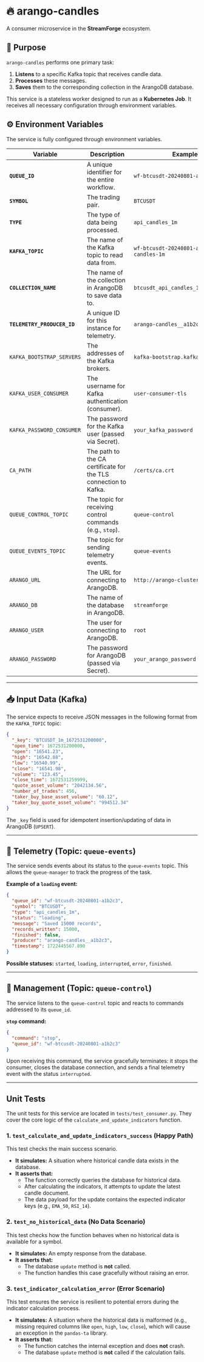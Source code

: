 # 🔥 arango-candles

A consumer microservice in the **StreamForge** ecosystem.

## 🎯 Purpose

`arango-candles` performs one primary task:

1.  **Listens** to a specific Kafka topic that receives candle data.
2.  **Processes** these messages.
3.  **Saves** them to the corresponding collection in the ArangoDB database.

This service is a stateless worker designed to run as a **Kubernetes Job**. It receives all necessary configuration through environment variables.

## ⚙️ Environment Variables

The service is fully configured through environment variables.

| Variable                  | Description                                                     | Example                                          |
| ------------------------- | --------------------------------------------------------------- | ------------------------------------------------ |
| **`QUEUE_ID`**            | A unique identifier for the entire workflow.                    | `wf-btcusdt-20240801-a1b2c3`                     |
| **`SYMBOL`**              | The trading pair.                                               | `BTCUSDT`                                        |
| **`TYPE`**                | The type of data being processed.                               | `api_candles_1m`                                 |
| **`KAFKA_TOPIC`**         | The name of the Kafka topic to read data from.                  | `wf-btcusdt-20240801-a1b2c3-api-candles-1m`      |
| **`COLLECTION_NAME`**     | The name of the collection in ArangoDB to save data to.         | `btcusdt_api_candles_1m_2024_08_01`              |
| **`TELEMETRY_PRODUCER_ID`**| A unique ID for this instance for telemetry.                   | `arango-candles__a1b2c3`                         |
| `KAFKA_BOOTSTRAP_SERVERS` | The addresses of the Kafka brokers.                             | `kafka-bootstrap.kafka:9093`                     |
| `KAFKA_USER_CONSUMER`     | The username for Kafka authentication (consumer).               | `user-consumer-tls`                              |
| `KAFKA_PASSWORD_CONSUMER` | The password for the Kafka user (passed via Secret).            | `your_kafka_password`                            |
| `CA_PATH`                 | The path to the CA certificate for the TLS connection to Kafka. | `/certs/ca.crt`                                  |
| `QUEUE_CONTROL_TOPIC`     | The topic for receiving control commands (e.g., `stop`).        | `queue-control`                                  |
| `QUEUE_EVENTS_TOPIC`      | The topic for sending telemetry events.                         | `queue-events`                                   |
| `ARANGO_URL`              | The URL for connecting to ArangoDB.                             | `http://arango-cluster.db:8529`                  |
| `ARANGO_DB`               | The name of the database in ArangoDB.                           | `streamforge`                                    |
| `ARANGO_USER`             | The user for connecting to ArangoDB.                            | `root`                                           |
| `ARANGO_PASSWORD`         | The password for ArangoDB (passed via Secret).                  | `your_arango_password`                           |

---

## 📥 Input Data (Kafka)

The service expects to receive JSON messages in the following format from the `KAFKA_TOPIC` topic:

```json
{
  "_key": "BTCUSDT_1m_1672531200000",
  "open_time": 1672531200000,
  "open": "16541.23",
  "high": "16542.88",
  "low": "16540.99",
  "close": "16541.98",
  "volume": "123.45",
  "close_time": 1672531259999,
  "quote_asset_volume": "2042134.56",
  "number_of_trades": 456,
  "taker_buy_base_asset_volume": "60.12",
  "taker_buy_quote_asset_volume": "994512.34"
}
```

The `_key` field is used for idempotent insertion/updating of data in ArangoDB (`UPSERT`).

---

## 📡 Telemetry (Topic: `queue-events`)

The service sends events about its status to the `queue-events` topic. This allows the `queue-manager` to track the progress of the task.

**Example of a `loading` event:**

```json
{
  "queue_id": "wf-btcusdt-20240801-a1b2c3",
  "symbol": "BTCUSDT",
  "type": "api_candles_1m",
  "status": "loading",
  "message": "Saved 15000 records",
  "records_written": 15000,
  "finished": false,
  "producer": "arango-candles__a1b2c3",
  "timestamp": 1722445567.890
}
```

**Possible statuses:** `started`, `loading`, `interrupted`, `error`, `finished`.

---

## 🔄 Management (Topic: `queue-control`)

The service listens to the `queue-control` topic and reacts to commands addressed to its `queue_id`.

**`stop` command:**

```json
{
  "command": "stop",
  "queue_id": "wf-btcusdt-20240801-a1b2c3"
}
```

Upon receiving this command, the service gracefully terminates: it stops the consumer, closes the database connection, and sends a final telemetry event with the status `interrupted`.

---

## Unit Tests

The unit tests for this service are located in `tests/test_consumer.py`. They cover the core logic of the `calculate_and_update_indicators` function.

### 1. `test_calculate_and_update_indicators_success` (Happy Path)

This test checks the main success scenario.

-   **It simulates:** A situation where historical candle data exists in the database.
-   **It asserts that:**
    -   The function correctly queries the database for historical data.
    -   After calculating the indicators, it attempts to update the latest candle document.
    -   The data payload for the update contains the expected indicator keys (e.g., `EMA_50`, `RSI_14`).

### 2. `test_no_historical_data` (No Data Scenario)

This test checks how the function behaves when no historical data is available for a symbol.

-   **It simulates:** An empty response from the database.
-   **It asserts that:**
    -   The database `update` method is **not** called.
    -   The function handles this case gracefully without raising an error.

### 3. `test_indicator_calculation_error` (Error Scenario)

This test ensures the service is resilient to potential errors during the indicator calculation process.

-   **It simulates:** A situation where the historical data is malformed (e.g., missing required columns like `open`, `high`, `low`, `close`), which will cause an exception in the `pandas-ta` library.
-   **It asserts that:**
    -   The function catches the internal exception and does **not** crash.
    -   The database `update` method is **not** called if the calculation fails.

